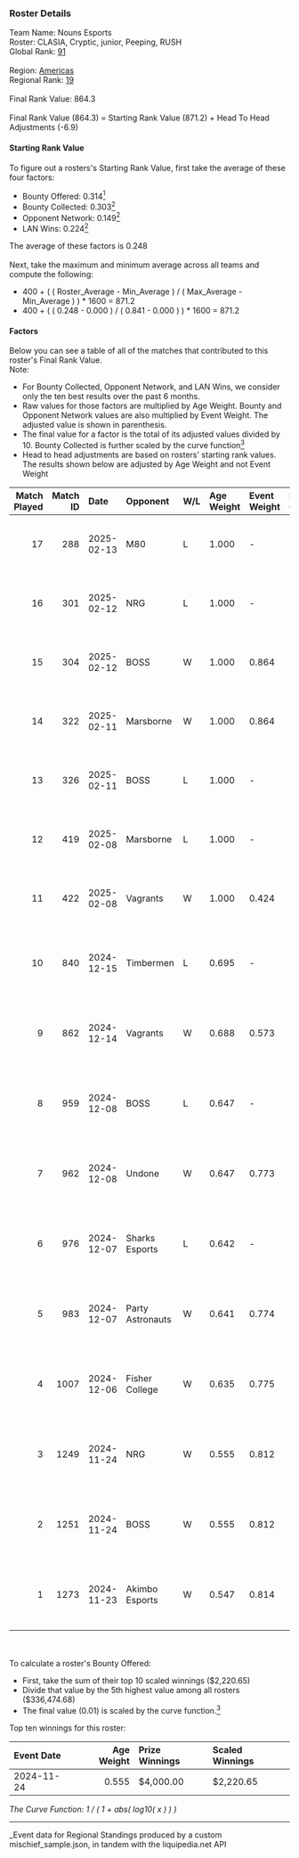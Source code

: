 ### Roster Details<br />
Team Name: Nouns Esports<br />
Roster: CLASIA, Cryptic, junior, Peeping, RUSH<br />
Global Rank: [91](../../standings_global_2025_03_01.md)<br />
<br />
Region: [Americas]( ../../standings_americas_2025_03_01.md)<br />
Regional Rank: [19]( ../../standings_americas_2025_03_01.md)<br />
<br />
Final Rank Value:  864.3<br />
<br />
Final Rank Value (864.3) = Starting Rank Value (871.2) + Head To Head Adjustments (-6.9)<br />

#### Starting Rank Value<br />
To figure out a rosters's Starting Rank Value, first take the average of these four factors:<br />
- Bounty Offered: 0.314[<sup>1</sup>](#table2)
- Bounty Collected: 0.303[<sup>2</sup>](#table1)
- Opponent Network: 0.149[<sup>2</sup>](#table1)
- LAN Wins: 0.224[<sup>2</sup>](#table1)

The average of these factors is 0.248<br />
<br />
Next, take the maximum and minimum average across all teams and compute the following:<br />
- 400 + ( ( Roster_Average - Min_Average ) / ( Max_Average - Min_Average ) ) * 1600 = 871.2
- 400 + ( ( 0.248 - 0.000 ) / ( 0.841 - 0.000 ) ) * 1600 = 871.2


#### Factors<br />
Below you can see a table of all of the matches that contributed to this roster's Final Rank Value.<br />
Note:<br />

- For Bounty Collected, Opponent Network, and LAN Wins, we consider only the ten best results over the past 6 months.
- Raw values for those factors are multiplied by Age Weight. Bounty and Opponent Network values are also multiplied by Event Weight. The adjusted value is shown in parenthesis.
- The final value for a factor is the total of its adjusted values divided by 10. Bounty Collected is further scaled by the curve function[<sup>3</sup>](#curveFunction)
- Head to head adjustments are based on rosters' starting rank values. The results shown below are adjusted by Age Weight and not Event Weight
<span id="table1"></span><br />


| Match Played | Match ID | Date       | Opponent         | W/L | Age Weight | Event Weight | Bounty Collected | Opponent Network | LAN Wins  | H2H Adj. | Roster                                  |
| -: | -: | :- | :- | :- | :- | :- | :- | :- | :- | -: | :- |
|           17 |      288 | 2025-02-13 | M80              | L   | 1.000      | -            | -                | -                | -         |    -8.55 | CLASIA, Cryptic, junior, Peeping, RUSH  |
|           16 |      301 | 2025-02-12 | NRG              | L   | 1.000      | -            | -                | -                | -         |    -7.94 | CLASIA, Cryptic, junior, Peeping, RUSH  |
|           15 |      304 | 2025-02-12 | BOSS             | W   | 1.000      | 0.864        | 0.014 (0.012)    | 0.410 (0.354)    | 0 (0.000) |    17.79 | CLASIA, Cryptic, junior, Peeping, RUSH  |
|           14 |      322 | 2025-02-11 | Marsborne        | W   | 1.000      | 0.864        | 0.000 (0.000)    | 0.180 (0.155)    | 0 (0.000) |     5.81 | CLASIA, Cryptic, junior, Peeping, RUSH  |
|           13 |      326 | 2025-02-11 | BOSS             | L   | 1.000      | -            | -                | -                | -         |   -12.81 | CLASIA, Cryptic, junior, Peeping, RUSH  |
|           12 |      419 | 2025-02-08 | Marsborne        | L   | 1.000      | -            | -                | -                | -         |   -26.76 | CLASIA, Cryptic, junior, Peeping, RUSH  |
|           11 |      422 | 2025-02-08 | Vagrants         | W   | 1.000      | 0.424        | 0.001 (0.001)    | 0.174 (0.074)    | 0 (0.000) |     6.86 | CLASIA, Cryptic, junior, Peeping, RUSH  |
|           10 |      840 | 2024-12-15 | Timbermen        | L   | 0.695      | -            | -                | -                | -         |   -14.36 | cJ-dA-K1nG, junior, nicx, Peeping, RUSH |
|            9 |      862 | 2024-12-14 | Vagrants         | W   | 0.688      | 0.573        | 0.001 (0.001)    | 0.174 (0.069)    | 0 (0.000) |     4.38 | cJ-dA-K1nG, junior, nicx, Peeping, RUSH |
|            8 |      959 | 2024-12-08 | BOSS             | L   | 0.647      | -            | -                | -                | -         |    -9.21 | cJ-dA-K1nG, junior, nicx, Peeping, RUSH |
|            7 |      962 | 2024-12-08 | Undone           | W   | 0.647      | 0.773        | 0.002 (0.001)    | 0.249 (0.125)    | 1 (0.647) |     6.21 | cJ-dA-K1nG, junior, nicx, Peeping, RUSH |
|            6 |      976 | 2024-12-07 | Sharks Esports   | L   | 0.642      | -            | -                | -                | -         |    -5.75 | cJ-dA-K1nG, junior, nicx, Peeping, RUSH |
|            5 |      983 | 2024-12-07 | Party Astronauts | W   | 0.641      | 0.774        | 0.008 (0.004)    | 0.430 (0.213)    | 1 (0.641) |     7.43 | cJ-dA-K1nG, junior, nicx, Peeping, RUSH |
|            4 |     1007 | 2024-12-06 | Fisher College   | W   | 0.635      | 0.775        | 0.006 (0.003)    | 0.128 (0.063)    | 1 (0.635) |     6.12 | cJ-dA-K1nG, junior, nicx, Peeping, RUSH |
|            3 |     1249 | 2024-11-24 | NRG              | W   | 0.555      | 0.812        | 0.049 (0.022)    | 0.559 (0.252)    | 0 (0.000) |    12.40 | cJ-dA-K1nG, junior, nicx, Peeping, RUSH |
|            2 |     1251 | 2024-11-24 | BOSS             | W   | 0.555      | 0.812        | 0.014 (0.006)    | 0.410 (0.185)    | 0 (0.000) |    10.37 | cJ-dA-K1nG, junior, nicx, Peeping, RUSH |
|            1 |     1273 | 2024-11-23 | Akimbo Esports   | W   | 0.547      | 0.814        | 0.000 (0.000)    | 0.000 (0.000)    | 0 (0.000) |     1.15 | cJ-dA-K1nG, junior, nicx, Peeping, RUSH |

<br />
<span id="table2"></span><br />
To calculate a roster's Bounty Offered:<br />

- First, take the sum of their top 10 scaled winnings ($2,220.65)
- Divide that value by the 5th highest value among all rosters ($336,474.68)
- The final value (0.01) is scaled by the curve function.[<sup>3</sup>](#curveFunction)

Top ten winnings for this roster:<br />

| Event Date | Age Weight | Prize Winnings | Scaled Winnings |
| :- | -: | :- | :- |
| 2024-11-24 |      0.555 | $4,000.00      | $2,220.65       |


<span id="curveFunction"></span>_The Curve Function: 1 / ( 1 + abs( log10( x ) ) )_<br />

---
_Event data for Regional Standings produced by a custom mischief_sample.json, in tandem with the liquipedia.net API<br />
